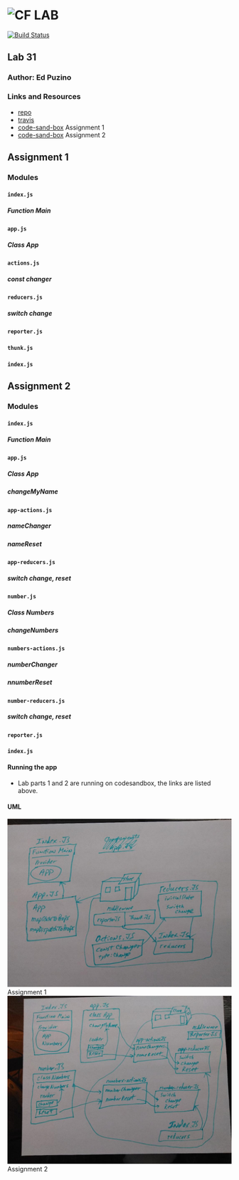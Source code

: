 ![CF](http://i.imgur.com/7v5ASc8.png) LAB
=================================================

[![Build Status](https://travis-ci.com/edpuzino/lab-31.svg?branch=master)](https://travis-ci.com/edpuzino/lab-31)

## Lab 31

### Author: Ed Puzino

### Links and Resources
* [repo](https://github.com/edpuzino/lab-31)
* [travis](https://travis-ci.com/edpuzino/lab-31)
* [code-sand-box](https://codesandbox.io/s/z3p69lmx0l) Assignment 1
* [code-sand-box](https://codesandbox.io/s/w6o1mjv5m5) Assignment 2

## Assignment 1

### Modules
#### `index.js`
##### Function Main

#### `app.js`
##### Class App

#### `actions.js`
##### const changer

#### `reducers.js`
##### switch change

#### `reporter.js`
#### `thunk.js`
#### `index.js`

## Assignment 2

### Modules
#### `index.js`
##### Function Main

#### `app.js`
##### Class App
##### changeMyName

#### `app-actions.js`
##### nameChanger
##### nameReset

#### `app-reducers.js`
##### switch change, reset

#### `number.js`
##### Class Numbers
##### changeNumbers

#### `numbers-actions.js`
##### numberChanger
##### nnumberReset

#### `number-reducers.js`
##### switch change, reset

#### `reporter.js`
#### `index.js`

#### Running the app
* Lab parts 1 and 2 are running on codesandbox, the links are listed above.

#### UML
![](./assets/lab-31-1.jpg) Assignment 1
![](./assets/lab-31-2.jpg) Assignment 2
